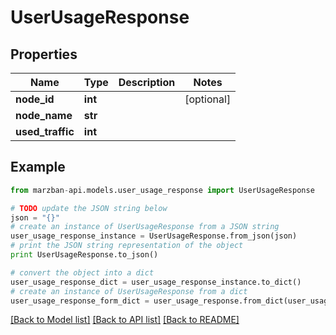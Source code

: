 # UserUsageResponse


## Properties

Name | Type | Description | Notes
------------ | ------------- | ------------- | -------------
**node_id** | **int** |  | [optional] 
**node_name** | **str** |  | 
**used_traffic** | **int** |  | 

## Example

```python
from marzban-api.models.user_usage_response import UserUsageResponse

# TODO update the JSON string below
json = "{}"
# create an instance of UserUsageResponse from a JSON string
user_usage_response_instance = UserUsageResponse.from_json(json)
# print the JSON string representation of the object
print UserUsageResponse.to_json()

# convert the object into a dict
user_usage_response_dict = user_usage_response_instance.to_dict()
# create an instance of UserUsageResponse from a dict
user_usage_response_form_dict = user_usage_response.from_dict(user_usage_response_dict)
```
[[Back to Model list]](../README.md#documentation-for-models) [[Back to API list]](../README.md#documentation-for-api-endpoints) [[Back to README]](../README.md)


